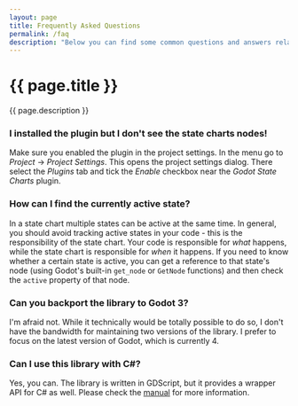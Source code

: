 ```yaml
---
layout: page
title: Frequently Asked Questions
permalink: /faq
description: "Below you can find some common questions and answers related to the plugin."
---
```


# {{ page.title }}

{{ page.description }}

### I installed the plugin but I don't see the state charts nodes!

Make sure you enabled the plugin in the project settings. In the menu go to _Project_ -> _Project Settings_. This opens the project settings dialog. There select the _Plugins_ tab and tick the _Enable_ checkbox near the _Godot State Charts_ plugin.

### How can I find the currently active state?

In a state chart multiple states can be active at the same time. In general, you should avoid tracking active states in your code - this is the responsibility of the state chart. Your code is responsible for _what_ happens, while the state chart is responsible for _when_ it happens. If you need to know whether a certain state is active, you can get a reference to that state's node (using Godot's built-in `get_node` or `GetNode` functions) and then check the `active` property of that node.

### Can you backport the library to Godot 3?

I'm afraid not. While it technically would be totally possible to do so, I don't have the bandwidth for maintaining two versions of the library. I prefer to focus on the latest version of Godot, which is currently 4.

### Can I use this library with C#?

Yes, you can. The library is written in GDScript, but it provides a wrapper API for C# as well. Please check the [manual](./) for more information.
